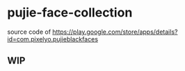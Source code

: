 # pujie-face-collection

source code of https://play.google.com/store/apps/details?id=com.pixelyo.pujieblackfaces

## WIP
